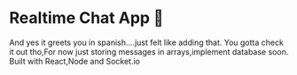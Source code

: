 # Realtime Chat App 💬
And yes it greets you in spanish....just felt like adding that.
You gotta check it out tho,For now just storing messages in arrays,implement database soon.
Built with React,Node and Socket.io
